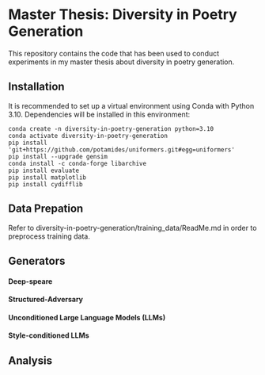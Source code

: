 # Master Thesis: Diversity in Poetry Generation
This repository contains the code that has been used to conduct experiments in my master thesis about diversity in poetry generation.

## Installation
It is recommended to set up a virtual environment using Conda with Python 3.10. Dependencies will be installed in this environment:
```
conda create -n diversity-in-poetry-generation python=3.10
conda activate diversity-in-poetry-generation
pip install 'git+https://github.com/potamides/uniformers.git#egg=uniformers'
pip install --upgrade gensim
conda install -c conda-forge libarchive
pip install evaluate
pip install matplotlib
pip install cydifflib
```

## Data Prepation

Refer to diversity-in-poetry-generation/training_data/ReadMe.md in order to preprocess training data. 

## Generators

#### Deep-speare
#### Structured-Adversary
#### Unconditioned Large Language Models (LLMs)
#### Style-conditioned LLMs

## Analysis
